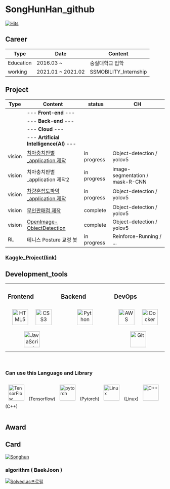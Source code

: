 # SongHunHan_github

[![Hits](https://hits.seeyoufarm.com/api/count/incr/badge.svg?url=https%3A%2F%2Fgithub.com%2FSongHunHan&count_bg=%23FF8888&title_bg=%239BB1FF&icon=&icon_color=%23D99595&title=visit+&edge_flat=false)](https://hits.seeyoufarm.com)


## Career

| Type | Date | Content | 
|------|---|---|
| Education | 2016.03 ~ | 숭실대학교 입학 |
| working | 2021.01 ~ 2021.02 | SSMOBILITY_Internship |


## Project

| Type | Content | status | CH |
|---|---|---|---|
||  --- <b>Front-end</b>  --- ||
||  --- <b>Back-end</b>  --- ||
||  --- <b>Cloud</b>  --- ||
||  --- <b>Artificial Intelligence(AI)</b>  --- ||
| vision | [치아충치판별_application 제작](https://github.com/SongHunHan/AI_yolov5_cavityDetection) | in progress | Object-detection / yolov5 |
| vision | 치아충치판별_application 제작2 | in progress | image-segmentation / mask-R-CNN |
| vision | [차량혼잡도파악_application 제작](https://github.com/SongHunHan/AI_yolov5_vehicleDetection) | in progress | Object-detection / yolov5 |
| vision | [무인판매점 제작](https://github.com/SongHunHan/AI_yolov5_autoshop) | complete | Object-detection / yolov5 |
| vision | [OpenImage-ObjectDetection](https://github.com/SongHunHan/OpenImage-ObjectDetection) | complete | Object-detection / yolov5 | using OIDv4 |
| RL | 테니스 Posture 교정 봇 | in progress | Reinforce-Running / ... |


### [Kaggle_Project(link)](https://github.com/zzsza/Kaggle-knowhow)

## Development_tools

<table><tr><td valign="top" width="33%">

### Frontend  
<div align="center">  
<img style="margin: 10px" src="https://profilinator.rishav.dev/skills-assets/html5-original-wordmark.svg" alt="HTML5" height="50" />  
<img style="margin: 10px" src="https://profilinator.rishav.dev/skills-assets/css3-original-wordmark.svg" alt="CSS3" height="50" />  
<img style="margin: 10px" src="https://profilinator.rishav.dev/skills-assets/javascript-original.svg" alt="JavaScript" height="50" />  
</div>

</td><td valign="top" width="33%">

### Backend  
<div align="center">  
<img style="margin: 10px" src="https://profilinator.rishav.dev/skills-assets/python-original.svg" alt="Python" height="50" />  

</div>

</td><td valign="top" width="33%">

### DevOps  
<div align="center">  
<img style="margin: 10px" src="https://profilinator.rishav.dev/skills-assets/amazonwebservices-original-wordmark.svg" alt="AWS" height="50" />  
<img style="margin: 10px" src="https://profilinator.rishav.dev/skills-assets/docker-original-wordmark.svg" alt="Docker" height="50" />  
<img style="margin: 10px" src="https://profilinator.rishav.dev/skills-assets/git-scm-icon.svg" alt="Git" height="50" />  
</div>

</td></tr></table>  

<br/>  
<table>

### Can use this Language and Library
<div align="left">
<img style="margin: 10px" src="https://profilinator.rishav.dev/skills-assets/tensorflow-icon.svg" alt="TensorFlow" height="50" />  
(Tensorflow)
<img style="margin: 10px" src="https://profilinator.rishav.dev/skills-assets/pytorch-icon.svg" alt="pytorch" height="50" /> 
(Pytorch)
<img style="margin: 10px" src="https://profilinator.rishav.dev/skills-assets/linux-original.svg" alt="Linux" height="50" />  
(Linux)
<img style="margin: 10px" src="https://profilinator.rishav.dev/skills-assets/cplusplus-original.svg" alt="C++" height="50" />  
(C++)
</div>
</table>  
  
## Award

## Card

[![Songhun](https://github-readme-stats.vercel.app/api?username=SongHunHan)](https://github.com/SongHunHan)

### algorithm ( BaekJoon )
[![Solved.ac프로필](http://mazassumnida.wtf/api/v2/generate_badge?boj=gksthdgns3)](https://solved.ac/profile/gksthdgns3)
